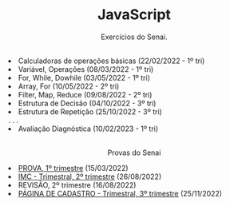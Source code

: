 <h1 align="center"> JavaScript </h1>
<p align="center">Exercícios do Senai.</p>
<br>
<li> Calculadoras de operações básicas (22/02/2022 - 1º tri)
<li> Variável, Operações (08/03/2022 - 1º tri) 
<li> For, While, Dowhile (03/05/2022 - 1º tri) 
<li> Array, For (10/05/2022 - 2º tri) 
<li> Filter, Map, Reduce (09/08/2022 - 2º tri)
<li> Estrutura de Decisão (04/10/2022 - 3º tri)
<li> Estrutura de Repetição (25/10/2022 - 3º tri)<br>
. . .
<li> Avaliação Diagnóstica (10/02/2023 - 1º tri)
<br>
<br>
<p align="center">Provas do Senai</p>
<li> <a href="https://github.com/raquelm16/Prova_15.03.2022">PROVA, 1º trimestre</a> (15/03/2022)
<li> <a href="https://github.com/raquelm16/IMC_26.08.2022">IMC - Trimestral, 2º trimestre</a> (26/08/2022)
<li> REVISÃO, 2º trimestre (16/08/2022)
<li> <a href="https://github.com/raquelm16/Situacao.Problema_25.11.2022">PÁGINA DE CADASTRO - Trimestral, 3º trimestre</a> (25/11/2022)
